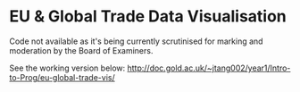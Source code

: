 # EU & Global Trade Data Visualisation

Code not available as it's being currently scrutinised for marking and moderation by the Board of Examiners.

See the working version below:
<http://doc.gold.ac.uk/~jtang002/year1/Intro-to-Prog/eu-global-trade-vis/>
